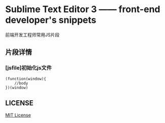 Sublime Text Editor 3 —— front-end developer's snippets
==========================================
前端开发工程师常用JS片段

## 片段详情

### [jsfile]初始化js文件

```
(function(window){
    //body
})(window)
```

## LICENSE

[MIT License](https://raw.githubusercontent.com/leftstick/sublime-javascript-snippets-plugin/master/LICENSE)